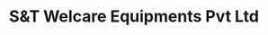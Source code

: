 ---
title: "S&T Welcare Equipments Pvt Ltd"
url: /bangalore/sundt-welcare-equipments-pvt-ltd/
shop: Sport
---